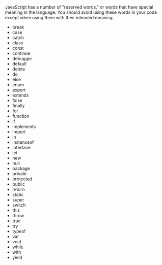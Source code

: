 <script>{
	"title": "Reserved Words",
	"level": "beginner",
	"source": "http://jqfundamentals.com/legacy",
	"attribution": [ "jQuery Fundamentals" ]
}</script>

JavaScript has a number of "reserved words," or words that have special meaning in the language. You should avoid using these words in your code except when using them with their intended meaning.

- break
- case
- catch
- class
- const
- continue
- debugger
- default
- delete
- do
- else
- enum
- export
- extends
- false
- finally
- for
- function
- if
- implements
- import
- in
- instanceof
- interface
- let
- new
- null
- package
- private
- protected
- public
- return
- static
- super
- switch
- this
- throw
- true
- try
- typeof
- var
- void
- while
- with
- yield
